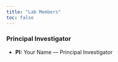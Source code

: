 ```yaml
---
title: "Lab Members"
toc: false
---
```

### Principal Investigator
- **PI:** Your Name — Principal Investigator
